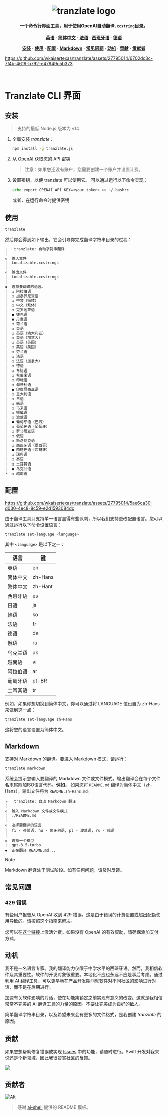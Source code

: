 <h1 align="center">
   <img src="https://github.com/wkaisertexas/tranzlate/assets/27795014/2d8ab420-12de-422b-bfd2-b6a27bc936f7" alt="tranzlate logo"/>
</h1>

<h4 align="center">
   一个命令行界面工具，用于使用OpenAI自动翻译<code>.xcstring</code>目录。
</h4>

<p align="center">
  <a href="https://github.com/wkaisertexas/tranzlate"><strong>英语</strong></a> ·
  <a href="https://github.com/wkaisertexas/tranzlate/blob/main/README.zh-Hans.md"><strong>简体中文</strong></a> ·
  <a href="https://github.com/wkaisertexas/tranzlate/blob/main/README.fr.md"><strong>法语</strong></a> ·
  <a href="https://github.com/wkaisertexas/tranzlate/blob/main/README.es.md"><strong>西班牙语</strong></a> ·
  <a href="https://github.com/wkaisertexas/tranzlate/blob/main/README.de.md"><strong>德语</strong></a>
</p>

<p align="center">
  <a href="#setup"><strong>安装</strong></a> ·
  <a href="#usage"><strong>使用</strong></a> ·
  <a href="#configuration"><strong>配置</strong></a> ·
  <a href="#markdown"><strong>Markdown</strong></a> ·
  <a href="#common-issues"><strong>常见问题</strong></a> ·
  <a href="#motivation"><strong>动机</strong></a> ·
  <a href="#contributing"><strong>贡献</strong></a> ·
  <a href="#contributors"><strong>贡献者</strong></a>
</p>

https://github.com/wkaisertexas/tranzlate/assets/27795014/6702dc3c-7f4b-4619-b792-e47949c5b373

<br>

# Tranzlate CLI 界面

<h2 id="setup">安装</h2>

> 支持的最低 Node.js 版本为 v14

1. 全局安装 _tranzlate_：

   ```sh
   npm install -g tranzlate.js
   ```

2. 从 [OpenAI](https://platform.openai.com/account/api-keys) 获取您的 API 密钥

   > 注意：如果您还没有账户，您需要创建一个账户并设置计费。

3. 设置密钥，以便 tranzlate 可以使用它。 可以通过运行以下命令实现：

   ```sh
   echo export OPENAI_API_KEY=<your token> >> ~/.bashrc
   ```

   或者，在运行命令时提供密钥

<h2 id="usage">使用</h2>

```bash
tranzlate
```

然后你会得到如下输出，它会引导你完成翻译字符串目录的过程：

```bash
┌   tranzlate: 自动字符串翻译
│
◇  输入文件
│  Localizable.xcstrings
│
◇  输出文件
│  Localizable.xcstrings
│
◆  选择要翻译的语言。
│  ◻ 阿拉伯语
│  ◻ 加泰罗尼亚语
│  ◻ 中文（简体）
│  ◻ 中文（繁体）
│  ◻ 克罗地亚语
│  ◼ 捷克语
│  ◼ 丹麦语
│  ◻ 荷兰语
│  ◻ 英语
│  ◻ 英语（澳大利亚）
│  ◻ 英语（加拿大）
│  ◻ 英语（英国）
│  ◻ 英语（美国）
│  ◻ 芬兰语
│  ◻ 法语
│  ◻ 法语（加拿大）
│  ◻ 德语
│  ◻ 希腊语
│  ◻ 希伯来语
│  ◻ 印地语
│  ◻ 匈牙利语
│  ◼ 印度尼西亚语
│  ◻ 意大利语
│  ◻ 日语
│  ◻ 韩语
│  ◻ 马来语
│  ◻ 挪威语
│  ◻ 波兰语
│  ◼ 葡萄牙语（巴西）
│  ◻ 葡萄牙语（葡萄牙）
│  ◻ 罗马尼亚语
│  ◻ 俄语
│  ◻ 斯洛伐克语
│  ◻ 西班牙语（墨西哥）
│  ◼ 西班牙语（西班牙）
│  ◻ 瑞典语
│  ◻ 泰语
│  ◻ 土耳其语
│  ◼ 乌克兰语
└  ◻ 越南语
```

<h2 id="configuration">配置</h2>

https://github.com/wkaisertexas/tranzlate/assets/27795014/5ae6ca30-d030-4ec8-8c59-e2d1593084dc

由于翻译工具只支持单一语言显得有些讽刺，所以我们支持更改配置语言。您可以通过运行以下命令设置语言：

```bash
tranzlate set-language <language>
```

其中 `<language>` 是以下之一：

<table align="center">
  <thead>
    <tr>
      <th>语言</th>
      <th>键</th>
    </tr>
  </thead>
  <tbody>
    <tr><td>英语</td><td>en</td></tr>
    <tr><td>简体中文</td><td>zh-Hans</td></tr>
    <tr><td>繁体中文</td><td>zh-Hant</td></tr>
    <tr><td>西班牙语</td><td>es</td></tr>
    <tr><td>日语</td><td>ja</td></tr>
    <tr><td>韩语</td><td>ko</td></tr>
    <tr><td>法语</td><td>fr</td></tr>
    <tr><td>德语</td><td>de</td></tr>
    <tr><td>俄语</td><td>ru</td></tr>
    <tr><td>乌克兰语</td><td>uk</td></tr>
    <tr><td>越南语</td><td>vi</td></tr>
    <tr><td>阿拉伯语</td><td>ar</td></tr>
    <tr><td>葡萄牙语</td><td>pt-BR</td></tr>
    <tr><td>土耳其语</td><td>tr</td></tr>
  </tbody>
</table>

例如，如果你想切换到简体中文，你可以通过将 LANGUAGE 值设置为 zh-Hans 来做到这一点：

```sh
tranzlate set-language zh-Hans
```

这将您的语言设置为简体中文。

<h2 id="markdown">Markdown</h2>

支持对 Markdown 的翻译。要进入 Markdown 模式，请运行：

```sh
tranzlate markdown
```

系统会提示您输入要翻译的 Markdown 文件或文件模式。输出翻译会在每个文件名末尾附加ISO语言代码。**例如，** 如果您将 `README.md` 翻译为简体中文（zh-Hans），输出文件将为 `README.zh-Hans.md`。

```console
┌   tranzlate: 自动 Markdown 翻译
│
◇  输入 Markdown 文件或文件模式
│  ./README.md
│
◇  选择要翻译的语言
│  fi - 芬兰语, hu - 匈牙利语, pl - 波兰语, ru - 俄语
│
◇  选择一个模型
│  gpt-3.5-turbo
◆  正在翻译 README.md...
```

> [!NOTE]
> Markdown 翻译处于测试阶段。如有任何问题，请及时反馈。

<h2 id="common-issues">常见问题</h2>

### 429 错误

有些用户报告从 OpenAI 收到 429 错误。这是由于错误的计费设置或超出配额使用导致的。请按照[这个指南](https://help.openai.com/en/articles/6891831-error-code-429-you-exceeded-your-current-quota-please-check-your-plan-and-billing-details)来解决。

您可以在[这个链接](https://platform.openai.com/account/billing/overview)上激活计费。如果没有 OpenAI 的有效资助，请确保添加支付方式。

<h2 id="motivation">动机</h2>

我不是一名语言专家。我的翻译能力仅限于中学水平的西班牙语。然而，我相信软件及其重要性。软件的开发对象很重要。本地化不应也永远不应是事后考虑。通过利用 AI 翻译工具，可以更早地在产品开发期间就软件对不同社区的影响进行对话，而不是在后期进行。

加速有关软件影响的对话，使在功能集锁定之前实现有意义的改变。这就是我相信常常不完美的 AI 翻译工具的力量的原因。不要让完美成为良好的敌人。

简单翻译字符串目录，以及希望未来会有更多的文件格式，是我创建 _tranzlate_ 的原因。

<h2 id="contributing">贡献</h2>

如果您想帮助修复错误或实现 [Issues](https://github.com/wkaisertexas/tranzlate) 中的功能，请随时进行。Swift 开发对我来说还是个新领域，因此我很赞赏社区的反馈。

<a href="https://github.com/wkaisertexas/tranzlate/graphs/contributors">
  <img src="https://contrib.rocks/image?repo=wkaisertexas/tranzlate" />
</a>

<h2 id="contributors">贡献者</h2>

![Alt](https://repobeats.axiom.co/api/embed/74c05a15a0f3020ab2d6113b7bd0667dbe4d1ad4.svg "Repobeats 分析图")

> 感谢 [ai-shell](https://github.com/BuilderIO/ai-shell) 提供的 README 模板。
